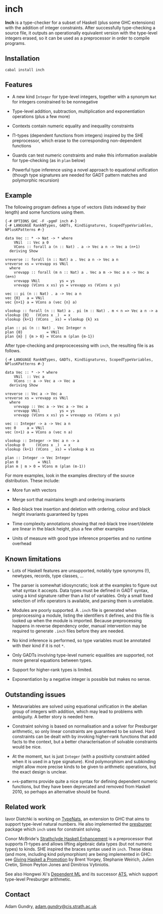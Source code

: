 inch
====

**Inch** is a type-checker for a subset of Haskell (plus some GHC extensions) with the addition of integer constraints. After successfully type-checking a source file, it outputs an operationally equivalent version with the type-level integers erased, so it can be used as a preprocessor in order to compile programs.


Installation
------------

    cabal install inch


Features
--------

* A new kind `Integer` for type-level integers, together with a synonym `Nat` for integers constrained to be nonnegative

* Type-level addition, subtraction, multiplication and exponentiation operations (plus a few more)

* Contexts contain numeric equality and inequality constraints

* Π-types (dependent functions from integers) inspired by the SHE preprocessor, which erase to the corresponding non-dependent functions

* Guards can test numeric constraints and make this information available for type-checking (as in `plan` below)

* Powerful type inference using a novel approach to equational unification (though type signatures are needed for GADT pattern matches and polymorphic recursion)

Example
-------

The following program defines a type of vectors (lists indexed by their length) and some functions using them. 

    {-# OPTIONS_GHC -F -pgmF inch #-}
    {-# LANGUAGE RankNTypes, GADTs, KindSignatures, ScopedTypeVariables, NPlusKPatterns #-}

    data Vec :: * -> Nat -> * where
        VNil  :: Vec a 0
        VCons :: forall a (n :: Nat) . a -> Vec a n -> Vec a (n+1)
      deriving Show

    vreverse :: forall (n :: Nat) a . Vec a n -> Vec a n
    vreverse xs = vrevapp xs VNil
      where
        vrevapp :: forall (m n :: Nat) a . Vec a m -> Vec a n -> Vec a (m+n)
        vrevapp VNil         ys = ys
        vrevapp (VCons x xs) ys = vrevapp xs (VCons x ys)

    vec :: pi (n :: Nat) . a -> Vec a n
    vec {0}   a = VNil
    vec {n+1} a = VCons a (vec {n} a)

    vlookup :: forall (n :: Nat) a . pi (m :: Nat) . m < n => Vec a n -> a
    vlookup {0}   (VCons x _)  = x
    vlookup {k+1} (VCons _ xs) = vlookup {k} xs

    plan :: pi (n :: Nat) . Vec Integer n
    plan {0}           = VNil
    plan {m} | {m > 0} = VCons m (plan {m-1})

After type-checking and preprocecessing with `inch`, the resulting file is as follows.

    {-# LANGUAGE RankNTypes, GADTs, KindSignatures, ScopedTypeVariables, NPlusKPatterns #-}

    data Vec :: * -> * where
        VNil  :: Vec a
        VCons :: a -> Vec a -> Vec a
      deriving Show

    vreverse :: Vec a -> Vec a
    vreverse xs = vrevapp xs VNil
      where
        vrevapp :: Vec a -> Vec a -> Vec a
        vrevapp VNil         ys = ys
        vrevapp (VCons x xs) ys = vrevapp xs (VCons x ys)

    vec :: Integer -> a -> Vec a n
    vec 0     a = VNil
    vec (n+1) a = VCons a (vec n a)

    vlookup :: Integer -> Vec a n -> a
    vlookup 0     (VCons x _)  = x
    vlookup (k+1) (VCons _ xs) = vlookup k xs

    plan :: Integer -> Vec Integer
    plan 0         = VNil
    plan m | m > 0 = VCons m (plan (m-1))

For more examples, look in the examples directory of the source distribution. These include:

* More fun with vectors

* Merge sort that maintains length and ordering invariants

* Red-black tree insertion and deletion with ordering, colour and black height invariants guaranteed by types

* Time complexity annotations showing that red-black tree insert/delete are linear in the black height, plus a few other examples

* Units of measure with good type inference properties and no runtime overhead


Known limitations
-----------------

* Lots of Haskell features are unsupported, notably type synonyms (!), newtypes, records, type classes, ...

* The parser is somewhat idiosyncratic; look at the examples to figure out what syntax it accepts. Data types must be defined in GADT syntax, using a kind signature rather than a list of variables. Only a small fixed selection of infix operators is available, and parsing them is unreliable.

* Modules are poorly supported. A `.inch` file is generated when preprocessing a module, listing the identifiers it defines, and this file is looked up when the module is imported. Because preprocessing happens in reverse dependency order, manual intervention may be required to generate `.inch` files before they are needed.

* No kind inference is performed, so type variables must be annotated with their kind if it is not `*`.

* Only GADTs involving type-level numeric equalities are supported, not more general equations between types.

* Support for higher-rank types is limited.

* Exponentiation by a negative integer is possible but makes no sense.


Outstanding issues
------------------

* Metavariables are solved using equational unification in the abelian group of integers with addition, which may lead to problems with ambiguity. A better story is needed here.

* Constraint solving is based on normalisation and a solver for Presburger arithmetic, so only linear constraints are guaranteed to be solved. Hard constraints can be dealt with by invoking higher-rank functions that add facts to the context, but a better characterisation of solvable constraints would be nice.

* At the moment, `Nat` is just `Integer` (with a positivity constraint added when it is used in a type signature). Kind polymorphism and subkinding might allow more precise kinds to be given to arithmetic operations, but the exact design is unclear. 

* `n+k`-patterns provide quite a nice syntax for defining dependent numeric functions, but they have been deprecated and removed from Haskell 2010, so perhaps an alternative should be found.

Related work
------------

Iavor Diatchki is working on [TypeNats](http://hackage.haskell.org/trac/ghc/wiki/TypeNats), an extension to GHC that aims to support type-level natural numbers. He also implemented the [presburger](https://github.com/yav/presburger) package which `inch` uses for constraint solving.

Conor McBride's [Strathclyde Haskell Enhancement](http://personal.cis.strath.ac.uk/~conor/pub/she/) is a preprocessor that supports Π-types and allows lifting algebraic data types (but not numeric types) to kinds. SHE inspired the braces syntax used in `inch`. These ideas (and more, including kind polymorphism) are being implemented in GHC: see [Giving Haskell a Promotion](https://research.microsoft.com/en-us/people/dimitris/fc-kind-poly.pdf) by Brent Yorgey, Stephanie Weirich, Julien Cretin, Simon Peyton Jones and Dimitrios Vytiniotis. 

See also Hongwei Xi's [Dependent ML](http://www.cs.bu.edu/~hwxi/DML/DML.html) and its successor [ATS](http://www.ats-lang.org/), which support type-level Presburger arithmetic.

Contact
-------

Adam Gundry, adam.gundry@cis.strath.ac.uk